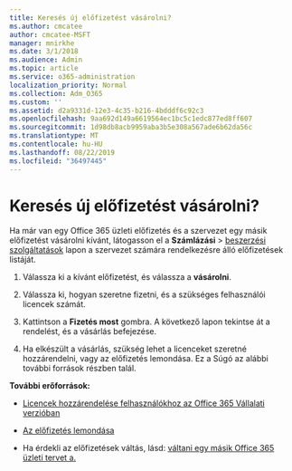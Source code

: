 ```yaml
---
title: Keresés új előfizetést vásárolni?
ms.author: cmcatee
author: cmcatee-MSFT
manager: mnirkhe
ms.date: 3/1/2018
ms.audience: Admin
ms.topic: article
ms.service: o365-administration
localization_priority: Normal
ms.collection: Adm_O365
ms.custom: ''
ms.assetid: d2a9331d-12e3-4c35-b216-4bdddf6c92c3
ms.openlocfilehash: 9aa692d149a6619564ec1bc5c1edc877ed8ff607
ms.sourcegitcommit: 1d98db8acb9959aba3b5e308a567ade6b62da56c
ms.translationtype: MT
ms.contentlocale: hu-HU
ms.lasthandoff: 08/22/2019
ms.locfileid: "36497445"
---
```

# <a name="looking-to-buy-a-new-subscription"></a>Keresés új előfizetést vásárolni?

Ha már van egy Office 365 üzleti előfizetés és a szervezet egy másik előfizetést vásárolni kívánt, látogasson el a **Számlázási** \> [beszerzési szolgáltatások](https://go.microsoft.com/fwlink/p/?linkid=868433) lapon a szervezet számára rendelkezésre álló előfizetések listáját.
 
1. Válassza ki a kívánt előfizetést, és válassza a **vásárolni**.

2. Válassza ki, hogyan szeretne fizetni, és a szükséges felhasználói licencek számát.

3. Kattintson a **Fizetés most** gombra. A következő lapon tekintse át a rendelést, és a vásárlás befejezése.

4. Ha elkészült a vásárlás, szükség lehet a licenceket szeretné hozzárendelni, vagy az előfizetés lemondása. Ez a Súgó az alábbi további források részben talál.

 **További erőforrások:**
  
- [Licencek hozzárendelése felhasználókhoz az Office 365 Vállalati verzióban](https://docs.microsoft.com/office365/admin/subscriptions-and-billing/assign-licenses-to-users)
    
- [Az előfizetés lemondása](https://docs.microsoft.com/office365/admin/subscriptions-and-billing/cancel-your-subscription)
    
- Ha érdekli az előfizetések váltás, lásd: [váltani egy másik Office 365 üzleti tervet a.](https://docs.microsoft.com/office365/admin/subscriptions-and-billing/switch-to-a-different-plan)